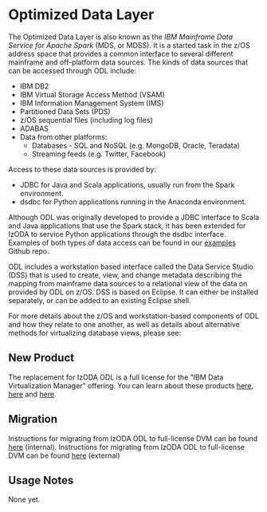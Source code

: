 # Optimized Data Layer

The Optimized Data Layer is also known as the _IBM Mainframe Data Service for Apache Spark_ (MDS, or MDSS). It is a started task in the z/OS address space that provides a common interface to several different mainframe and off-platform data sources. The kinds of data sources that can be accessed through ODL include:

- IBM DB2
- IBM Virtual Storage Access Method (VSAM)
- IBM Information Management System (IMS)
- Partitioned Data Sets (PDS)
- z/OS sequential files (including log files)
- ADABAS
- Data from other platforms:
  - Databases - SQL and NoSQL (e.g. MongoDB, Oracle, Teradata)
  - Streaming feeds (e.g. Twitter, Facebook)

Access to these data sources is provided by:

- JDBC for Java and Scala applications, usually run from the Spark environment.
- dsdbc for Python applications running in the Anaconda environment.

Although ODL was originally developed to provide a JDBC interface to Scala and Java applications that use the Spark stack, it has been extended
for IzODA to service Python applications through the dsdbc interface. Examples of both types of data access can be found in our
[examples](https://github.com/IzODA/examples) Github repo.

ODL includes a workstation based interface called the Data Service Studio (DSS) that is used to create, view, and change metadata describing
the mapping from mainframe data sources to a relational view of the data on provided by ODL on z/OS. DSS is based on Eclipse. It can either be
installed separately, or can be added to an existing Eclipse shell.

For more details about the z/OS and workstation-based components of ODL and how they relate to one another, as well as details about alternative methods for virtualizing database views, please see:

## New Product

The replacement for IzODA ODL is a full license for the "IBM Data Virtualization Manager" offering.
You can learn about these products [here](https://www.ibm.com/docs/en/dvm/1.1.0?topic=SS4NKG_1.1.0/havuga10/topics/kc_welcome_user.htm),
[here](https://www.ibm.com/docs/SS4NKG_1.1.0/havuga10/topics/havuga10.pdf) and [here](https:www.redbooks.ibm.com/redbooks/pdfs/sg248514.pdf).

## Migration

Instructions for migrating from IzODA ODL to full-license DVM can be found [here](https://ibm.ent.box.com/folder/206072801314) (internal).
Instructions for migrating from IzODA ODL to full-license DVM can be found [here](https://www.ibm.com/support/pages/node/6986321) (external)

## Usage Notes

None yet.
